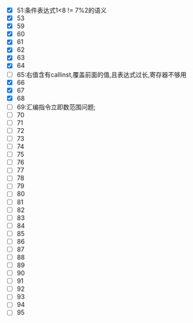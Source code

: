  - [x] 51:条件表达式1<8 != 7%2的语义
 - [x] 53
 - [x] 59
 - [x] 60
 - [x] 61
 - [x] 62
 - [x] 63
 - [x] 64
 - [ ] 65:右值含有callinst,覆盖前面的值,且表达式过长,寄存器不够用
 - [x] 66
 - [x] 67
 - [x] 68
 - [ ] 69:汇编指令立即数范围问题;
 - [ ] 70
 - [ ] 71
 - [ ] 72
 - [ ] 73
 - [ ] 74
 - [ ] 75
 - [ ] 76
 - [ ] 77
 - [ ] 78
 - [ ] 79
 - [ ] 80
 - [ ] 81
 - [ ] 82
 - [ ] 83
 - [ ] 84
 - [ ] 85
 - [ ] 86
 - [ ] 87
 - [ ] 88
 - [ ] 89
 - [ ] 90
 - [ ] 91
 - [ ] 92
 - [ ] 93
 - [ ] 94
 - [ ] 95